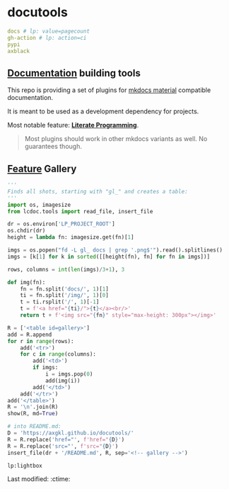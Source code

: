 #  docutools

```yaml lp mode=make_badges write_readme eval=always
docs # lp: value=pagecount
gh-action # lp: action=ci
pypi
axblack
```


## [Documentation](https://axgkl.github.io/docutools/) building tools

This repo is providing a set of plugins for [mkdocs material](https://squidfunk.github.io/mkdocs-material/) compatible documentation.

It is meant to be used as a development dependency for projects.

Most notable feature: **[Literate Programming](./features/lp/)**.

> Most plugins should work in other mkdocs variants as well. No guarantees though.


## [Feature](https://axgkl.github.io/docutools/features/) Gallery


```python lp:python eval=always
'''
Finds all shots, starting with "gl_" and creates a table:
'''
import os, imagesize
from lcdoc.tools import read_file, insert_file

dr = os.environ['LP_PROJECT_ROOT']
os.chdir(dr)
height = lambda fn: imagesize.get(fn)[1]

imgs = os.popen("fd -L gl_ docs | grep '.png$'").read().splitlines()
imgs = [k[1] for k in sorted([[height(fn), fn] for fn in imgs])]

rows, columns = int(len(imgs)/3+1), 3

def img(fn):
    fn = fn.split('docs/', 1)[1]
    ti = fn.split('/img/', 1)[0]
    t = ti.rsplit('/', 1)[-1]
    t = f'<a href="{ti}/">{t}</a><br/>'
    return t + f'<img src="{fn}" style="max-height: 300px"></img>'

R = ['<table id=gallery>']
add = R.append
for r in range(rows):
    add('<tr>')
    for c in range(columns):
        add('<td>')
        if imgs:
            i = imgs.pop(0)
            add(img(i))
        add('</td>')
    add('</tr>')
add('</table>')
R = '\n'.join(R)
show(R, md=True)

# into README.md:
D = 'https://axgkl.github.io/docutools/'
R = R.replace('href="', f'href="{D}')
R = R.replace('src="', f'src="{D}')
insert_file(dr + '/README.md', R, sep='<!-- gallery -->')

```

`lp:lightbox`

<style>
@media only screen and (min-width: 76.25em) {
  .md-main__inner {
    max-width: none;
  }
  .md-sidebar--primary {
    left: 0;
    width: 0;
  }
  .md-sidebar--secondary {
    right: 0;
    width: 0;
    margin-left: 0;
    -webkit-transform: none;
    transform: none;   
  }
}

</style>

Last modified: :ctime:

